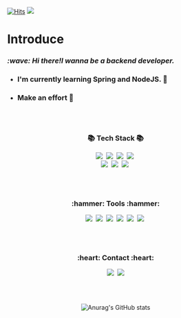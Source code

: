 [![Hits](https://hits.seeyoufarm.com/api/count/incr/badge.svg?url=https%3A%2F%2Fgithub.com%2Fkyungcom%2Fhit-counter&count_bg=%2379C83D&title_bg=%23555555&icon=&icon_color=%23E7E7E7&title=hits&edge_flat=false)](https://hits.seeyoufarm.com)
<img src="https://img.shields.io/github/followers/kyungcom?style=social">

# Introduce
<h3> <em> :wave: Hi there!I wanna be a backend developer. </em></h3>

- ### I'm currently learning Spring and NodeJS. :book:
- ### Make an effort :muscle:


<br><br>

<h3 align="center">📚 Tech Stack 📚</h3>
<p align="center">
  <img src="https://img.shields.io/badge/C++-00599C?style=flat-square&logo=C%2B%2B&logoColor=white"/></a>&nbsp 
  <img src="https://img.shields.io/badge/Java-007396?style=flat-square&logo=Java&logoColor=white"/></a>&nbsp
  <img src="https://img.shields.io/badge/Python-3766AB?style=flat-square&logo=Python&logoColor=white"/></a>&nbsp 
  <img src="https://img.shields.io/badge/Javascript-ffb13b?style=flat-square&logo=javascript&logoColor=white"/></a>&nbsp 
  <br>
  <img src="https://img.shields.io/badge/Mysql-E6B91E?style=flat-square&logo=MySql&logoColor=white"/></a>&nbsp 
  <img src="https://img.shields.io/badge/Spring-092E20?style=flat-square&logo=Spring&logoColor=white"/></a>&nbsp 
  <img src="https://img.shields.io/badge/Node.js-339933?style=flat-square&logo=Node.js&logoColor=white"/></a>&nbsp 
</p>
<br><br>
<h3 align="center">:hammer: Tools :hammer:</h3>
<p align="center">
  <img src="https://img.shields.io/badge/IntelliJ IDEA-black?style=flat-square&logo=Intellij IDEA&logoColor=white"/></a>&nbsp 
  <img src="https://img.shields.io/badge/Visual Studio Code-blue?style=flat-square&logo=Visual Studio Code&logoColor=white"/></a>&nbsp
  <img src="https://img.shields.io/badge/Amazon AWS-orange?style=flat-square&logo=Amazon AWS&logoColor=white"/></a>&nbsp 
  <img src="https://img.shields.io/badge/Postman-ffb13b?style=flat-square&logo=Postman&logoColor=white"/></a>&nbsp 
  <img src="https://img.shields.io/badge/Git-d73f0c?style=flat-square&logo=Git&logoColor=white"/></a>&nbsp 
  <img src="https://img.shields.io/badge/Github-black?style=flat-square&logo=Github&logoColor=white"/></a>&nbsp 
</p>
<br>
<br>

<h3 align="center">:heart: Contact :heart:</h3>
<p align = "center">
<a href="kyungcom.dev" target="_blank"><img src="https://img.shields.io/badge/Blog-black?style=flat-square&logo=Blogger&logoColor=white"/></a>&nbsp
<a href="mailto:qrdlsgh1234@naver.com" target="_blank"><img src="https://img.shields.io/badge/Gmail-red?style=flat-square&logo=GMAIL&logoColor=white"/></a>
</p>

<br><br>
<div align=center>

![Anurag's GitHub stats](https://github-readme-stats.vercel.app/api?username=kyungcom&show_icons=true&theme=radical)

 </div>

<!--
**kyungcom/kyungcom** is a ✨ _special_ ✨ repository because its `README.md` (this file) appears on your GitHub profile.

Here are some ideas to get you started:

- 🔭 I’m currently working on ...
- 🌱 I’m currently learning ...
- 👯 I’m looking to collaborate on ...
- 🤔 I’m looking for help with ...
- 💬 Ask me about ...
- 📫 How to reach me: ...
- 😄 Pronouns: ...
- ⚡ Fun fact: ...
-->
